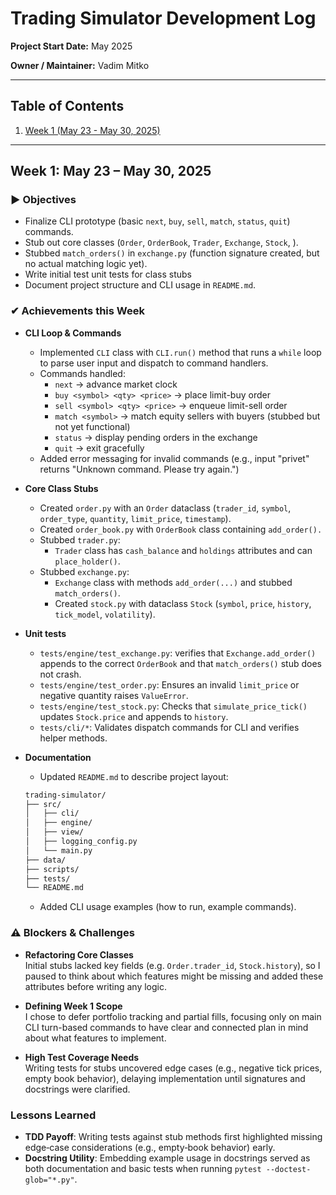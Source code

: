# Trading Simulator Development Log

**Project Start Date:** May 2025

**Owner / Maintainer:** Vadim Mitko

---

## Table of Contents

1. [Week 1 (May 23 - May 30, 2025)](#week-1-may-23---may-30-2025)

---

## Week 1: May 23 – May 30, 2025

### ▶ Objectives

- Finalize CLI prototype (basic `next`, `buy`, `sell`, `match`, `status`, `quit`) commands.
- Stub out core classes (`Order`, `OrderBook`, `Trader`, `Exchange`, `Stock`, ).
- Stubbed `match_orders()` in `exchange.py` (function signature created, but no actual matching logic yet).
- Write initial test unit tests for class stubs
- Document project structure and CLI usage in `README.md`.

### ✔ Achievements this Week

- **CLI Loop & Commands**

  - Implemented `CLI` class with `CLI.run()` method that runs a `while` loop to parse user input and dispatch to command handlers.
  - Commands handled:
    - `next` → advance market clock
    - `buy <symbol> <qty> <price>` → place limit-buy order
    - `sell <symbol> <qty> <price>` → enqueue limit-sell order
    - `match <symbol>` → match equity sellers with buyers (stubbed but not yet functional)
    - `status` → display pending orders in the exchange
    - `quit` → exit gracefully
  - Added error messaging for invalid commands (e.g., input "privet" returns "Unknown command. Please try again.")

- **Core Class Stubs**

  - Created `order.py` with an `Order` dataclass (`trader_id`, `symbol`, `order_type`, `quantity`, `limit_price`, `timestamp`).
  - Created `order_book.py` with `OrderBook` class containing `add_order().`
  - Stubbed `trader.py`:
    - `Trader` class has `cash_balance` and `holdings` attributes and can `place_holder()`.
  - Stubbed `exchange.py`:
    - `Exchange` class with methods `add_order(...)` and stubbed `match_orders()`.
    - Created `stock.py` with dataclass `Stock` (`symbol`, `price`, `history`, `tick_model`, `volatility`).

- **Unit tests**

  - `tests/engine/test_exchange.py`: verifies that `Exchange.add_order()` appends to the correct `OrderBook` and that `match_orders()` stub does not crash.
  - `tests/engine/test_order.py`: Ensures an invalid `limit_price` or negative quantity raises `ValueError`.
  - `tests/engine/test_stock.py`: Checks that `simulate_price_tick()` updates `Stock.price` and appends to `history`.
  - `tests/cli/*`: Validates dispatch commands for CLI and verifies helper methods.

- **Documentation**

  - Updated `README.md` to describe project layout:

  ```bash
  trading-simulator/
  ├── src/
  │   ├── cli/
  │   ├── engine/
  │   ├── view/
  │   ├── logging_config.py
  │   └── main.py
  ├── data/
  ├── scripts/
  ├── tests/
  └── README.md
  ```

  - Added CLI usage examples (how to run, example commands).

### ⚠ Blockers & Challenges

- **Refactoring Core Classes**  
  Initial stubs lacked key fields (e.g. `Order.trader_id`, `Stock.history`), so I paused to think about which features might be missing and added these attributes before writing any logic.

- **Defining Week 1 Scope**  
  I chose to defer portfolio tracking and partial fills, focusing only on main CLI turn-based commands to have clear and connected plan in mind about what features to implement.

- **High Test Coverage Needs**  
  Writing tests for stubs uncovered edge cases (e.g., negative tick prices, empty book behavior), delaying implementation until signatures and docstrings were clarified.

### Lessons Learned

- **TDD Payoff**: Writing tests against stub methods first highlighted missing edge‐case considerations (e.g., empty‐book behavior) early.
- **Docstring Utility**: Embedding example usage in docstrings served as both documentation and basic tests when running `pytest --doctest-glob="*.py"`.
